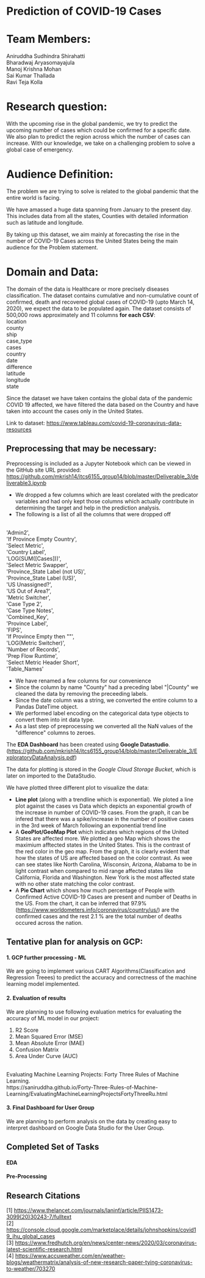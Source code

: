 # Prediction of COVID-19 Cases

# Team Members:
Aniruddha Sudhindra Shirahatti<br/>
Bharadwaj Aryasomayajula<br/>
Manoj Krishna Mohan<br/>
Sai Kumar Thallada<br/>
Ravi Teja Kolla

# Research question:  
With the upcoming rise in the global pandemic, we try to predict the upcoming number of cases which could be confirmed for a specific date. We also plan to predict the region across which the number of cases can increase. With our knowledge, we take on a challenging problem to solve a global case of emergency.

# Audience Definition:

The problem we are trying to solve is related to the global pandemic that the entire world is facing.

We have amassed a huge data spanning from January to the present day. This includes data from all the states, Counties with detailed information such as latitude and longitude.

By taking up this dataset, we aim mainly at forecasting the rise in the number of COVID-19 Cases across the United States being the main audience for the Problem statement. 

# Domain and Data: 
The domain of the data is Healthcare or more precisely diseases classification.
The dataset contains cumulative and non-cumulative count of confirmed, death and recovered global cases of COVID-19 (upto March 14, 2020), we expect the data to be populated again.
The dataset consists of 500,000 rows approximately and 11 columns **for each CSV**:
<br>
location      
county        
ship          
case_type   
cases         
country       
date          
difference    
latitude      
longitude     
state 

Since the dataset we have taken contains the global data of the pandemic COVID 19 affected, we have filtered the data based on the Country and have taken into account the cases only in the United States.

Link to dataset: https://www.tableau.com/covid-19-coronavirus-data-resources

## Preprocessing that may be necessary:
Preprocessing is included as a Jupyter Notebook which can be viewed in the GitHub site URL provided:
https://github.com/mkrish14/itcs6155_group14/blob/master/Deliverable_3/deliverable3.ipynb


- We dropped a few columns which are least corelated with the predicator variables and had only kept those columns which actually contribute in determining the target and help in the prediction analysis.
- The following is a list of all the columns that were dropped off
<br/>
'Admin2',<br/>
'If Province Empty Country',<br/>
'Select Metric',<br/>
'Country Label',<br/>
'LOG(SUM([Cases]))',<br/>
'Select Metric Swapper',<br/>
'Province_State Label (not US)',<br/>
'Province_State Label (US)',<br/>
'US Unassigned?',<br/>
'US Out of Area?',<br/>
'Metric Switcher',<br/>
'Case Type 2',<br/>
'Case Type Notes',<br/>
'Combined_Key',<br/>
'Province Label',<br/>
'FIPS',<br/>
'If Province Empty then ""',<br/>
'LOG(Metric Switcher)',<br/>
'Number of Records',<br/>
'Prep Flow Runtime',<br/>
'Select Metric Header Short',<br/>
'Table_Names'<br/>

 - We have renamed a few columns for our convenience 
 - Since the column by name "County" had a preceding label "|County" we cleaned the data by removing the preceeding labels.
 - Since the date column was a string, we converted the entire column to a Pandas DateTime object.
 - We performed label encoding on the categorical data type objects to convert them into int data type.
 - As a last step of preprocessing we converted all the NaN values of the "difference" columns to zeroes.
  

The **EDA Dashboard** has been created using **Google Datastudio**. (https://github.com/mkrish14/itcs6155_group14/blob/master/Deliverable_3/ExploratoryDataAnalysis.pdf)

The data for plotting is stored in the *Google Cloud Storage Bucket*, which is later on imported to the DataStudio.

We have plotted three different plot to visualize the data:
- **Line plot** (along with a trendline which is exponential).
We ploted a line plot against the cases vs Data which depicts an exponential growth of the increase in number of COVID-19 cases. From the graph, it can be infered that there was a spike/increase in the number of positive cases in the 3rd week of March following an exponential trend line
- A **GeoPlot/GeoMap Plot** which indicates which regions of the United States are affected more.
We plotted a geo Map which shows the maximium afftected states in the United States. This is the contrast of the red color in the geo map.
From the graph, it is clearly evident that how the states of US are affected based on the color contrast. As wee can see states like North Carolina, Wisconsin, Arizona, Alabama to be in light contrast when compared to mid range affected states like California, Florida and Washington. New York is the most affected state with no other state matching the color contrast.
- A **Pie Chart** which shows how much percentage of People with Confirmed Active COVID-19 Cases are present and number of Deaths in the US.
From the chart, it can be inferred that 97.9% (https://www.worldometers.info/coronavirus/country/us/) are the confirmed cases and the rest 2.1 % are the total number of deaths occured across the nation.


<!-- ## size of data - data must be “big” data (millions of records) -->

## Tentative plan for analysis on GCP:

#### 1. GCP further processing - ML
We are going to implement various CART Algorithms(Classification and Regression Treees) to predict the accuracy and correctness of the machine learning model implemented.

#### 2. Evaluation of results
We are planning to use following evaluation metrics for evaluating the accuracy of ML model in our project:
1. R2 Score
2. Mean Squared Error (MSE)
3. Mean Absolute Error (MAE)
4. Confusion Matrix
5. Area Under Curve (AUC)
<br/>
Evaluating Machine Learning Projects: Forty Three Rules of Machine Learning.<br/>
https://saniruddha.github.io/Forty-Three-Rules-of-Machine-Learning/EvaluatingMachineLearningProjectsFortyThreeRu.html

#### 3. Final Dashboard for User Group
We are planning to perform analysis on the data by creating easy to interpret dashboard on Google Data Studio for the User Group.

## Completed Set of Tasks

#### EDA
#### Pre-Processing

## Research Citations

[1] https://www.thelancet.com/journals/laninf/article/PIIS1473-3099(20)30243-7/fulltext <br/>
[2] https://console.cloud.google.com/marketplace/details/johnshopkins/covid19_jhu_global_cases <br/>
[3] https://www.fredhutch.org/en/news/center-news/2020/03/coronavirus-latest-scientific-research.html <br/>
[4] https://www.accuweather.com/en/weather-blogs/weathermatrix/analysis-of-new-research-paper-tying-coronavirus-to-weather/703270 <br/>

